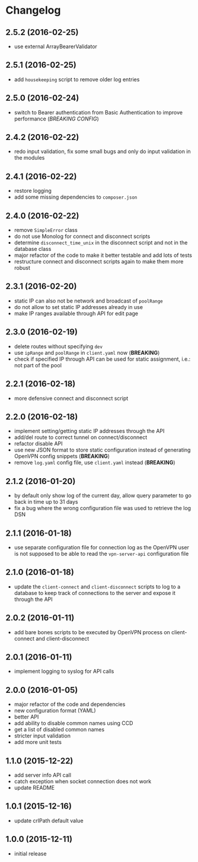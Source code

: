 # Changelog

## 2.5.2 (2016-02-25)
- use external ArrayBearerValidator

## 2.5.1 (2016-02-25)
- add `housekeeping` script to remove older log entries

## 2.5.0 (2016-02-24)
- switch to Bearer authentication from Basic Authentication to improve
  performance (*BREAKING CONFIG*)

## 2.4.2 (2016-02-22)
- redo input validation, fix some small bugs and only do input validation 
  in the modules

## 2.4.1 (2016-02-22)
- restore logging
- add some missing dependencies to `composer.json`

## 2.4.0 (2016-02-22)
- remove `SimpleError` class
- do not use Monolog for connect and disconnect scripts
- determine `disconnect_time_unix` in the disconnect script
  and not in the database class
- major refactor of the code to make it better testable and
  add lots of tests
- restructure connect and disconnect scripts again to make
  them more robust

## 2.3.1 (2016-02-20)
- static IP can also not be network and broadcast of `poolRange`
- do not allow to set static IP addresses already in use
- make IP ranges available through API for edit page

## 2.3.0 (2016-02-19)
- delete routes without specifying `dev`
- use `ipRange` and `poolRange` in `client.yaml` now (**BREAKING**)
- check if specified IP through API can be used for static
  assignment, i.e.: not part of the pool
 
## 2.2.1 (2016-02-18)
- more defensive connect and disconnect script

## 2.2.0 (2016-02-18)
- implement setting/getting static IP addresses through the API
- add/del route to correct tunnel on connect/disconnect
- refactor disable API
- use new JSON format to store static configuration instead of generating 
  OpenVPN config snippets (**BREAKING**)
- remove `log.yaml` config file, use `client.yaml` instead (**BREAKING**)

## 2.1.2 (2016-01-20)
- by default only show log of the current day, allow query parameter to 
  go back in time up to 31 days
- fix a bug where the wrong configuration file was used to retrieve the 
  log DSN

## 2.1.1 (2016-01-18)
- use separate configuration file for connection log as the OpenVPN user is 
  not supposed to be able to read the `vpn-server-api` configuration file

## 2.1.0 (2016-01-18)
- update the `client-connect` and `client-disconnect` scripts to log to a 
  database to keep track of connections to the server and expose it through the
  API

## 2.0.2 (2016-01-11)
- add bare bones scripts to be executed by OpenVPN process on client-connect
  and client-disconnect 

## 2.0.1 (2016-01-11)
- implement logging to syslog for API calls

## 2.0.0 (2016-01-05)
- major refactor of the code and dependencies
- new configuration format (YAML)
- better API
- add ability to disable common names using CCD
- get a list of disabled common names
- stricter input validation
- add more unit tests

## 1.1.0 (2015-12-22)
- add server info API call
- catch exception when socket connection does not work
- update README

## 1.0.1 (2015-12-16)
- update crlPath default value

## 1.0.0 (2015-12-11)
- initial release

